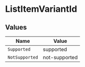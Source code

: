# ListItemVariantId


## Values

| Name           | Value          |
| -------------- | -------------- |
| `Supported`    | supported      |
| `NotSupported` | not-supported  |